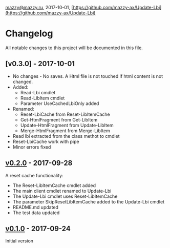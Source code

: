 mazzy@mazzy.ru, 2017-10-01, [https://github.com/mazzy-ax/Update-Lbi](https://github.com/mazzy-ax/Update-Lbi)

# Changelog

All notable changes to this project will be documented in this file.

## [v0.3.0] - 2017-10-01

* No changes - No saves. A Html file is not touched if html content is not changed.
* Added:
  * Read-Lbi cmdlet
  * Read-LibItem cmdlet
  * Parameter UseCachedLbiOnly added
* Renamed:
  * Reset-LbiCache from Reset-LibItemCache
  * Get-HtmlFragment from Get-LibItem
  * Update-HtmlFragment from Update-LibItem
  * Merge-HtmlFragment from Merge-LibItem
* Read lbi extracted from the class methot to cmdlet
* Reset-LbiCache work with pipe
* Minor errors fixed

## [v0.2.0] - 2017-09-28

A reset cache functionality:

* The Reset-LibItemCache cmdlet added
* The main client cmdlet renamed to Update-Lbi
* The Update-Lbi cmdlet uses Reset-LibItemCache
* The parameter SkipResetLibItemCache added to the Update-Lbi cmdlet
* README.md updated
* The test data updated

## [v0.1.0] - 2017-09-24

Initial version

[v0.2.0]: https://github.com/mazzy-ax/Update-Lbi/compare/v0.2.0...v0.3.0
[v0.2.0]: https://github.com/mazzy-ax/Update-Lbi/compare/v0.1.0...v0.2.0
[v0.1.0]: https://github.com/mazzy-ax/Update-Lbi/compare/v0.1.0...v0.1.0
